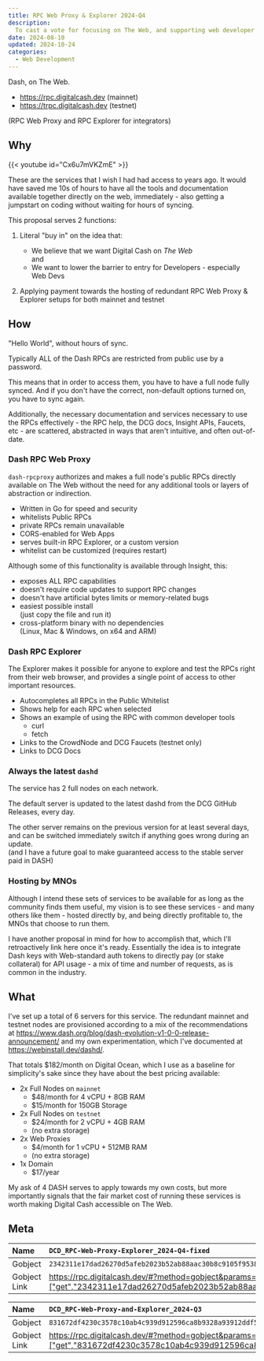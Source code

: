 ```yaml
---
title: RPC Web Proxy & Explorer 2024-Q4
description:
  To cast a vote for focusing on The Web, and supporting web developer tools.
date: 2024-08-10
updated: 2024-10-24
categories:
  - Web Development
---
```


Dash, on The Web.

- https://rpc.digitalcash.dev (mainnet)
- https://trpc.digitalcash.dev (testnet)

(RPC Web Proxy and RPC Explorer for integrators)

## Why

{{< youtube id="Cx6u7mVKZmE" >}}

These are the services that I wish I had had access to years ago. It would have
saved me 10s of hours to have all the tools and documentation available together
directly on the web, immediately - also getting a jumpstart on coding without
waiting for hours of syncing.

This proposal serves 2 functions:

1. Literal "buy in" on the idea that:

   - We believe that we want Digital Cash on _The Web_ \
     and
   - We want to lower the barrier to entry for Developers - especially Web Devs

2. Applying payment towards the hosting of redundant RPC Web Proxy & Explorer
   setups for both mainnet and testnet

## How

"Hello World", without hours of sync.

Typically ALL of the Dash RPCs are restricted from public use by a password.

This means that in order to access them, you have to have a full node fully
synced. And if you don't have the correct, non-default options turned on, you
have to sync again.

Additionally, the necessary documentation and services necessary to use the RPCs
effectively - the RPC help, the DCG docs, Insight APIs, Faucets, etc - are
scattered, abstracted in ways that aren't intuitive, and often out-of-date.

### Dash RPC Web Proxy

`dash-rpcproxy` authorizes and makes a full node's public RPCs directly
available on The Web without the need for any additional tools or layers of
abstraction or indirection.

- Written in Go for speed and security
- whitelists Public RPCs
- private RPCs remain unavailable
- CORS-enabled for Web Apps
- serves built-in RPC Explorer, or a custom version
- whitelist can be customized (requires restart)

Although some of this functionality is available through Insight, this:

- exposes ALL RPC capabilities
- doesn't require code updates to support RPC changes
- doesn't have artificial bytes limits or memory-related bugs
- easiest possible install \
  (just copy the file and run it)
- cross-platform binary with no dependencies \
  (Linux, Mac & Windows, on x64 and ARM)

### Dash RPC Explorer

The Explorer makes it possible for anyone to explore and test the RPCs right
from their web browser, and provides a single point of access to other important
resources.

- Autocompletes all RPCs in the Public Whitelist
- Shows help for each RPC when selected
- Shows an example of using the RPC with common developer tools
  - curl
  - fetch
- Links to the CrowdNode and DCG Faucets (testnet only)
- Links to DCG Docs

### Always the latest `dashd`

The service has 2 full nodes on each network.

The default server is updated to the latest dashd from the DCG GitHub Releases,
every day.

The other server remains on the previous version for at least several days, and
can be switched immediately switch if anything goes wrong during an update. \
(and I have a future goal to make guaranteed access to the stable server paid in
DASH)

### Hosting by MNOs

Although I intend these sets of services to be available for as long as the
community finds them useful, my vision is to see these services - and many
others like them - hosted directly by, and being directly profitable to, the
MNOs that choose to run them.

I have another proposal in mind for how to accomplish that, which I'll
retroactively link here once it's ready. Essentially the idea is to integrate
Dash keys with Web-standard auth tokens to directly pay (or stake collateral)
for API usage - a mix of time and number of requests, as is common in the
industry.

## What

I've set up a total of 6 servers for this service. The redundant mainnet and
testnet nodes are provisioned according to a mix of the recommendations at
<https://www.dash.org/blog/dash-evolution-v1-0-0-release-announcement/> and my
own experimentation, which I've documented at <https://webinstall.dev/dashd/>.

That totals $182/month on Digital Ocean, which I use as a baseline for
simplicity's sake since they have about the best pricing available:

- 2x Full Nodes on `mainnet`
  - $48/month for 4 vCPU + 8GB RAM
  - $15/month for 150GB Storage
- 2x Full Nodes on `testnet`
  - $24/month for 2 vCPU + 4GB RAM
  - (no extra storage)
- 2x Web Proxies
  - $4/month for 1 vCPU + 512MB RAM
  - (no extra storage)
- 1x Domain
  - $17/year

My ask of 4 DASH serves to apply towards my own costs, but more importantly
signals that the fair market cost of running these services is worth making
Digital Cash accessible on The Web.

## Meta

| Name         | `DCD_RPC-Web-Proxy-Explorer_2024-Q4-fixed`                           |
| :----------- | :----------------------------------------------------------------- |
| Gobject      | `2342311e17dad26270d5afeb2023b52ab88aac30b8c9105f9538c70209f15aa3` |
| Gobject Link | <https://rpc.digitalcash.dev/#?method=gobject&params=["get","2342311e17dad26270d5afeb2023b52ab88aac30b8c9105f9538c70209f15aa3"]&submit> |

| Name         | `DCD_RPC-Web-Proxy-and-Explorer_2024-Q3`                           |
| :----------- | :----------------------------------------------------------------- |
| Gobject      | `831672df4230c3578c10ab4c939d912596ca8b9328a93912ddf596699d6a3af9` |
| Gobject Link | <https://rpc.digitalcash.dev/#?method=gobject&params=["get","831672df4230c3578c10ab4c939d912596ca8b9328a93912ddf596699d6a3af9"]&submit> |
